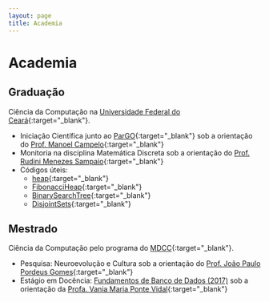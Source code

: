 ```yaml
---
layout: page
title: Academia
---
```

# Academia
## Graduação
Ciência da Computação na [Universidade Federal do Ceará](http://www.ufc.br/){:target="_blank"}.
* Iniciação Científica junto ao [ParGO](http://www.lia.ufc.br/~pargo/){:target="_blank"} sob a orientação do [Prof. Manoel Campelo](http://lia.ufc.br/~mcampelo/){:target="_blank"}
* Monitoria na disciplina Matemática Discreta sob a orientação do [Prof. Rudini Menezes Sampaio](http://www.lia.ufc.br/~rudini/){:target="_blank"}
* Códigos úteis:
    * [heap](https://github.com/arthurpaulino/heap){:target="_blank"}
    * [FibonacciHeap](https://github.com/arthurpaulino/FibonacciHeap){:target="_blank"}
    * [BinarySearchTree](https://github.com/arthurpaulino/BinarySearchTree){:target="_blank"}
    * [DisjointSets](https://github.com/arthurpaulino/DisjointSets){:target="_blank"}
    
## Mestrado
Ciência da Computação pelo programa do [MDCC](http://www.mdcc.ufc.br/){:target="_blank"}.
* Pesquisa: Neuroevolução e Cultura sob a orientação do [Prof. João Paulo Pordeus Gomes](http://lattes.cnpq.br/9553770402705512){:target="_blank"}
* Estágio em Docência: [Fundamentos de Banco de Dados (2017)](fbd) sob a orientação da [Profa. Vania Maria Ponte Vidal](http://lattes.cnpq.br/9431229866203038){:target="_blank"}

